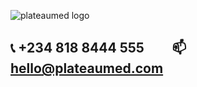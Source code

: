 ![plateaumed logo](https://plateaumed.com/wp-content/themes/plateaumed-holding/assets/img/logo.svg)
## 📞 +234 818 8444 555 &nbsp;  &nbsp;  &nbsp;  &nbsp;   📫 hello@plateaumed.com
